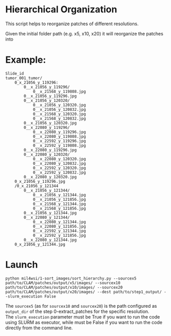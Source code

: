 # Hierarchical Organization

This script helps to reorganize patches of different resolutions.

Given the initial folder path (e.g. x5, x10, x20) it will reorganize the patches into


# Example:
```
Slide_id
tumor_001_tumor/
    0_x_21056_y_119296:
        0__x_21056_y_119296/
            0__x_21568_y_119808.jpg
        0__x_21056_y_119296.jpg
        0__x_21056_y_120320/
            0__x_21056_y_120320.jpg
            0__x_21056_y_120832.jpg
            0__x_21568_y_120320.jpg
            0__x_21568_y_120832.jpg
        0__x_21056_y_120320.jpg
        0__x_22080_y_119296/
            0__x_22080_y_119296.jpg
            0__x_22080_y_119808.jpg
            0__x_22592_y_119296.jpg
            0__x_22592_y_119808.jpg
        0__x_22080_y_119296.jpg
        0__x_22080_y_120320/
            0__x_22080_y_120320.jpg
            0__x_22080_y_120832.jpg
            0__x_22592_y_120320.jpg
            0__x_22592_y_120832.jpg
        0__x_22080_y_120320.jpg
    0_x_21056_y_119296.jpg
    /0_x_21056_y_121344
        0__x_21056_y_121344/
            0__x_21056_y_121344.jpg
            0__x_21056_y_121856.jpg
            0__x_21568_y_121344.jpg
            0__x_21568_y_121856.jpg
        0__x_21056_y_121344.jpg
        0__x_22080_y_121344/
            0__x_22080_y_121344.jpg
            0__x_22080_y_121856.jpg
            0__x_22592_y_121344.jpg
            0__x_22592_y_121856.jpg
        0__x_22080_y_121344.jpg
    0_x_21056_y_121344.jpg
```


# Launch

```
python mil4wsi/1-sort_images/sort_hierarchy.py --sourcex5  path/to/CLAM/patches/output/x5/images/ --sourcex10 path/to/CLAM/patches/output/x10/images/ --sourcex20 path/to/CLAM/patches/output/x20/images/ --dest path/to/step1_output/ --slurm_execution False
```
The `sourcex5` (as for `sourcex10` and `sourcex20`) is the path configured as `output_dir` of the step 0-extract_patches for the specific resolution.  
The `slurm_execution` parameter must be True if you want to run the code using SLURM as executor, while must be False if you want to run the code directly from the command line. 